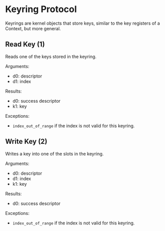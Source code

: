 Keyring Protocol
================

Keyrings are kernel objects that store keys, similar to the key registers of a
Context, but more general.


Read Key (1)
------------

Reads one of the keys stored in the keyring.

Arguments:
- d0: descriptor
- d1: index

Results:
- d0: success descriptor
- k1: key

Exceptions:
- `index_out_of_range` if the index is not valid for this keyring.


Write Key (2)
-------------

Writes a key into one of the slots in the keyring.

Arguments:
- d0: descriptor
- d1: index
- k1: key

Results:
- d0: success descriptor

Exceptions:
- `index_out_of_range` if the index is not valid for this keyring.


